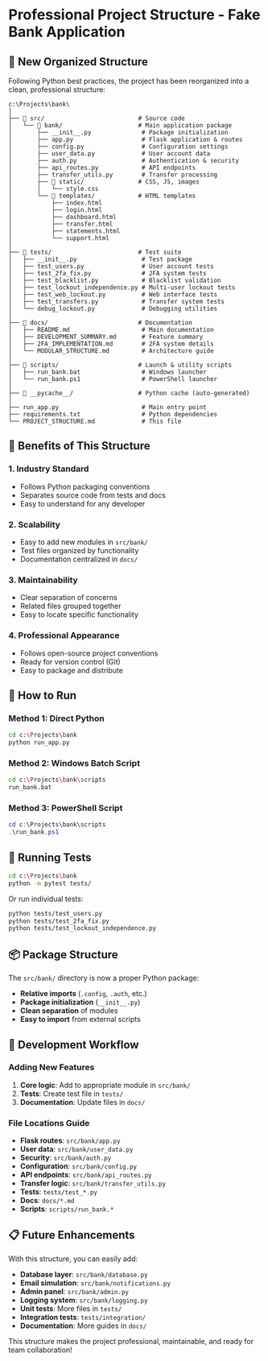 # Professional Project Structure - Fake Bank Application

## 📁 New Organized Structure

Following Python best practices, the project has been reorganized into a clean, professional structure:

```
c:\Projects\bank\
│
├── 📁 src/                          # Source code
│   └── 📁 bank/                     # Main application package
│       ├── __init__.py              # Package initialization
│       ├── app.py                   # Flask application & routes
│       ├── config.py                # Configuration settings
│       ├── user_data.py             # User account data
│       ├── auth.py                  # Authentication & security
│       ├── api_routes.py            # API endpoints
│       ├── transfer_utils.py        # Transfer processing
│       ├── 📁 static/               # CSS, JS, images
│       │   └── style.css
│       └── 📁 templates/            # HTML templates
│           ├── index.html
│           ├── login.html
│           ├── dashboard.html
│           ├── transfer.html
│           ├── statements.html
│           └── support.html
│
├── 📁 tests/                        # Test suite
│   ├── __init__.py                  # Test package
│   ├── test_users.py                # User account tests
│   ├── test_2fa_fix.py              # 2FA system tests
│   ├── test_blacklist.py            # Blacklist validation
│   ├── test_lockout_independence.py # Multi-user lockout tests
│   ├── test_web_lockout.py          # Web interface tests
│   ├── test_transfers.py            # Transfer system tests
│   └── debug_lockout.py             # Debugging utilities
│
├── 📁 docs/                         # Documentation
│   ├── README.md                    # Main documentation
│   ├── DEVELOPMENT_SUMMARY.md       # Feature summary
│   ├── 2FA_IMPLEMENTATION.md        # 2FA system details
│   └── MODULAR_STRUCTURE.md         # Architecture guide
│
├── 📁 scripts/                      # Launch & utility scripts
│   ├── run_bank.bat                 # Windows launcher
│   └── run_bank.ps1                 # PowerShell launcher
│
├── 📁 __pycache__/                  # Python cache (auto-generated)
│
├── run_app.py                       # Main entry point
├── requirements.txt                 # Python dependencies
└── PROJECT_STRUCTURE.md             # This file
```

## 🎯 Benefits of This Structure

### 1. **Industry Standard**
- Follows Python packaging conventions
- Separates source code from tests and docs
- Easy to understand for any developer

### 2. **Scalability**
- Easy to add new modules in `src/bank/`
- Test files organized by functionality
- Documentation centralized in `docs/`

### 3. **Maintainability**
- Clear separation of concerns
- Related files grouped together
- Easy to locate specific functionality

### 4. **Professional Appearance**
- Follows open-source project conventions
- Ready for version control (Git)
- Easy to package and distribute

## 🚀 How to Run

### Method 1: Direct Python
```bash
cd c:\Projects\bank
python run_app.py
```

### Method 2: Windows Batch Script
```bash
cd c:\Projects\bank\scripts
run_bank.bat
```

### Method 3: PowerShell Script
```powershell
cd c:\Projects\bank\scripts
.\run_bank.ps1
```

## 🧪 Running Tests

```bash
cd c:\Projects\bank
python -m pytest tests/
```

Or run individual tests:
```bash
python tests/test_users.py
python tests/test_2fa_fix.py
python tests/test_lockout_independence.py
```

## 📦 Package Structure

The `src/bank/` directory is now a proper Python package:

- **Relative imports** (`.config`, `.auth`, etc.)
- **Package initialization** (`__init__.py`)
- **Clean separation** of modules
- **Easy to import** from external scripts

## 🔧 Development Workflow

### Adding New Features
1. **Core logic**: Add to appropriate module in `src/bank/`
2. **Tests**: Create test file in `tests/`
3. **Documentation**: Update files in `docs/`

### File Locations Guide
- **Flask routes**: `src/bank/app.py`
- **User data**: `src/bank/user_data.py`
- **Security**: `src/bank/auth.py`
- **Configuration**: `src/bank/config.py`
- **API endpoints**: `src/bank/api_routes.py`
- **Transfer logic**: `src/bank/transfer_utils.py`
- **Tests**: `tests/test_*.py`
- **Docs**: `docs/*.md`
- **Scripts**: `scripts/run_bank.*`

## 📋 Future Enhancements

With this structure, you can easily add:

- **Database layer**: `src/bank/database.py`
- **Email simulation**: `src/bank/notifications.py`
- **Admin panel**: `src/bank/admin.py`
- **Logging system**: `src/bank/logging.py`
- **Unit tests**: More files in `tests/`
- **Integration tests**: `tests/integration/`
- **Documentation**: More guides in `docs/`

This structure makes the project professional, maintainable, and ready for team collaboration!
